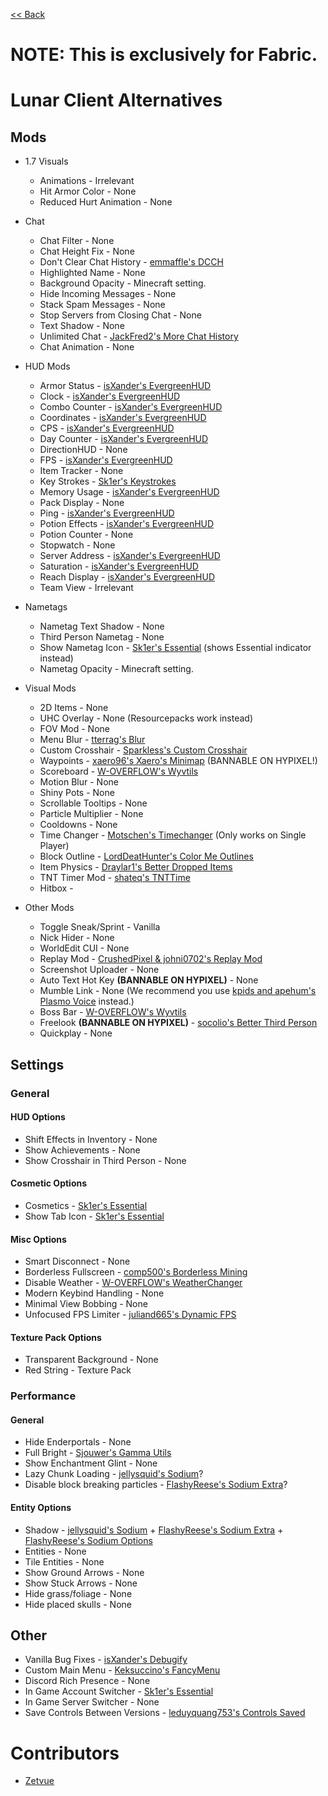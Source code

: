 [<< Back](README.md)

# NOTE: This is exclusively for Fabric.

# Lunar Client Alternatives

## Mods

- 1.7 Visuals

  - Animations - Irrelevant
  - Hit Armor Color - None
  - Reduced Hurt Animation - None

- Chat

  - Chat Filter - None
  - Chat Height Fix - None
  - Don't Clear Chat History - [emmaffle's DCCH](https://modrinth.com/mod/dcch/versions)
  - Highlighted Name - None
  - Background Opacity - Minecraft setting.
  - Hide Incoming Messages - None
  - Stack Spam Messages - None
  - Stop Servers from Closing Chat - None
  - Text Shadow - None
  - Unlimited Chat - [JackFred2's More Chat History](https://modrinth.com/mod/morechathistory/versions)
  - Chat Animation - None

- HUD Mods

  - Armor Status - [isXander's EvergreenHUD](https://modrinth.com/mod/evergreenhud/versions)
  - Clock - [isXander's EvergreenHUD](https://modrinth.com/mod/evergreenhud/versions)
  - Combo Counter - [isXander's EvergreenHUD](https://modrinth.com/mod/evergreenhud/versions)
  - Coordinates - [isXander's EvergreenHUD](https://modrinth.com/mod/evergreenhud/versions)
  - CPS - [isXander's EvergreenHUD](https://modrinth.com/mod/evergreenhud/versions) 
  - Day Counter - [isXander's EvergreenHUD](https://modrinth.com/mod/evergreenhud/versions)
  - DirectionHUD - None
  - FPS - [isXander's EvergreenHUD](https://modrinth.com/mod/evergreenhud/versions)
  - Item Tracker - None
  - Key Strokes - [Sk1er's Keystrokes](https://sk1er.club/mods/keystrokesmod)
  - Memory Usage - [isXander's EvergreenHUD](https://modrinth.com/mod/evergreenhud/versions)
  - Pack Display - None
  - Ping - [isXander's EvergreenHUD](https://modrinth.com/mod/evergreenhud/versions)
  - Potion Effects - [isXander's EvergreenHUD](https://modrinth.com/mod/evergreenhud/versions)
  - Potion Counter - None
  - Stopwatch - None
  - Server Address -  [isXander's EvergreenHUD](https://modrinth.com/mod/evergreenhud/versions)
  - Saturation - [isXander's EvergreenHUD](https://modrinth.com/mod/evergreenhud/versions)
  - Reach Display - [isXander's EvergreenHUD](https://modrinth.com/mod/evergreenhud/versions)
  - Team View - Irrelevant
  
- Nametags

  - Nametag Text Shadow -  None
  - Third Person Nametag - None
  - Show Nametag Icon - [Sk1er's Essential](https://essential.gg) (shows Essential indicator instead)
  - Nametag Opacity - Minecraft setting.

- Visual Mods

  - 2D Items - None
  - UHC Overlay - None (Resourcepacks work instead)
  - FOV Mod - None
  - Menu Blur - [tterrag's Blur](https://www.curseforge.com/minecraft/mc-mods/blur)
  - Custom Crosshair - [Sparkless's Custom Crosshair](https://www.curseforge.com/minecraft/mc-mods/custom-crosshair-mod/files/all?filter-game-version=2020709689%3A5806)
  - Waypoints - [xaero96's Xaero's Minimap](https://www.curseforge.com/minecraft/mc-mods/xaeros-minimap) (BANNABLE ON HYPIXEL!)
  - Scoreboard - [W-OVERFLOW's Wyvtils](https://github.com/W-OVERFLOW/Wyvtils-1.18/releases/tag/v2.1.0)
  - Motion Blur - None
  - Shiny Pots - None
  - Scrollable Tooltips - None
  - Particle Multiplier - None
  - Cooldowns - None
  - Time Changer - [Motschen's Timechanger](https://www.curseforge.com/minecraft/mc-mods/time-changer) (Only works on Single Player)
  - Block Outline - [LordDeatHunter's Color Me Outlines](https://www.curseforge.com/minecraft/mc-mods/color-me-outlines)
  - Item Physics - [Draylar1's Better Dropped Items](https://www.curseforge.com/minecraft/mc-mods/better-dropped-items)
  - TNT Timer Mod - [shateq's TNTTime](https://modrinth.com/mod/tnttime/versions)
  - Hitbox - 

- Other Mods

  - Toggle Sneak/Sprint - Vanilla
  - Nick Hider - None
  - WorldEdit CUI - None
  - Replay Mod - [CrushedPixel & johni0702's Replay Mod](https://www.replaymod.com/download)
  - Screenshot Uploader - None
  - Auto Text Hot Key **(BANNABLE ON HYPIXEL)** - None
  - Mumble Link - None (We recommend you use [kpids and apehum's Plasmo Voice](https://modrinth.com/mod/plasmo-voice) instead.)
  - Boss Bar - [W-OVERFLOW's Wyvtils](https://github.com/W-OVERFLOW/Wyvtils-1.18/releases/tag/v2.1.0)
  - Freelook **(BANNABLE ON HYPIXEL)** - [socolio's Better Third Person](https://modrinth.com/mod/better-third-person)
  - Quickplay - None

## Settings

### General

#### HUD Options

- Shift Effects in Inventory - None
- Show Achievements - None
- Show Crosshair in Third Person - None

#### Cosmetic Options

- Cosmetics - [Sk1er's Essential](https://essential.gg)
- Show Tab Icon - [Sk1er's Essential](https://essential.gg)

#### Misc Options

- Smart Disconnect - None
- Borderless Fullscreen - [comp500's Borderless Mining](https://www.curseforge.com/minecraft/mc-mods/borderless-mining)
- Disable Weather - [W-OVERFLOW's WeatherChanger](https://github.com/W-OVERFLOW/WeatherChanger/releases/latest)
- Modern Keybind Handling - None
- Minimal View Bobbing - None
- Unfocused FPS Limiter - [juliand665's Dynamic FPS](https://modrinth.com/mod/dynamic-fps)

#### Texture Pack Options

- Transparent Background - None
- Red String - Texture Pack

### Performance

#### General
  
- Hide Enderportals - None
- Full Bright - [Sjouwer's Gamma Utils](https://modrinth.com/mod/gamma-utils)
- Show Enchantment Glint - None
- Lazy Chunk Loading - [jellysquid's Sodium](https://modrinth.com/mod/sodium)?
- Disable block breaking particles - [FlashyReese's Sodium Extra](https://modrinth.com/mod/sodium-extra/versions)?

#### Entity Options

- Shadow - [jellysquid's Sodium](https://modrinth.com/mod/sodium) + [FlashyReese's Sodium Extra](https://modrinth.com/mod/sodium-extra/versions) + [FlashyReese's Sodium Options](https://modrinth.com/mod/reeses-sodium-options)
- Entities - None
- Tile Entities - None
- Show Ground Arrows - None
- Show Stuck Arrows - None
- Hide grass/foliage - None
- Hide placed skulls - None

## Other
  
- Vanilla Bug Fixes - [isXander's Debugify](https://modrinth.com/mod/debugify)
- Custom Main Menu - [Keksuccino's FancyMenu](https://www.curseforge.com/minecraft/mc-mods/fancymenu-fabric)
- Discord Rich Presence - None
- In Game Account Switcher - [Sk1er's Essential](https://essential.gg)
- In Game Server Switcher - None
- Save Controls Between Versions - [leduyquang753's Controls Saved](https://hypixel.net/threads/forge-1-8-9-controls-saved-%E2%80%93-save-controls-as-presets.2010689/)

# Contributors

- [Zetvue](https://zetvue.carrd.co)
